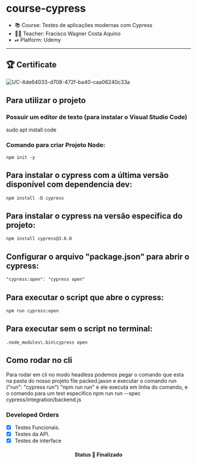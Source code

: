 # course-cypress

- 📚 Course: Testes de aplicações modernas com Cypress
- 👨‍🏫 Teacher: Fracisco Wagner Costa Aquino
- ⏯ Platform: Udemy

---
## 🏆 Certificate
![UC-4de64033-d708-472f-ba40-caa06240c33a](https://user-images.githubusercontent.com/48841463/131851917-2d1232c6-20fe-4b4a-b3fb-1cb0a5d62672.jpg)

## Para utilizar o projeto

### Possuir um editor de texto (para instalar  o Visual Studio Code)

sudo apt install code

### Comando para criar Projeto Node:


    npm init -y

## Para instalar o cypress com a última versão disponível com dependencia dev:

    npm install -D cypress
    


## Para instalar o cypress na versão específica do projeto:


    npm install cypress@3.6.0
    


## Configurar o arquivo "package.json" para abrir o cypress:


    "cypress:open": "cypress open"
    


## Para executar o script que abre o cypress:


    npm run cypress:open
    


## Para executar sem o script no terminal:


    .node_modules\.bin\cypress open



 ## Como rodar no cli

Para rodar em cli no modo headless podemos pegar o comando que esta na pasta do nosso projeto file packed.jason e executar o comando
run ("run": "cypress run") "npm run run" e ele executa em linha do comando, 
e o comando para um test especifico 
npm run run --spec cypress/integration/backend.js





### Developed Orders

- [x] Testes Funcionais.
- [x] Testes da API.
- [x] Testes de interface

<h4 align="center"> 
	 Status 🚀 Finalizado 
</h4>

